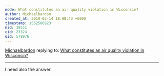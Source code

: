 ```yaml
---
node: What constitutes an air quality violation in Wisconsin? 
author: Michaelbardon
created_at: 2019-03-14 18:08:43 +0000
timestamp: 1552586923
nid: 18551
cid: 23324
uid: 578976
---
```




[Michaelbardon](../profile/Michaelbardon) replying to: [What constitutes an air quality violation in Wisconsin? ](../notes/stevie/03-14-2019/what-constitutes-an-air-quality-violation-in-wisconsin)

----
 I need also the answer
